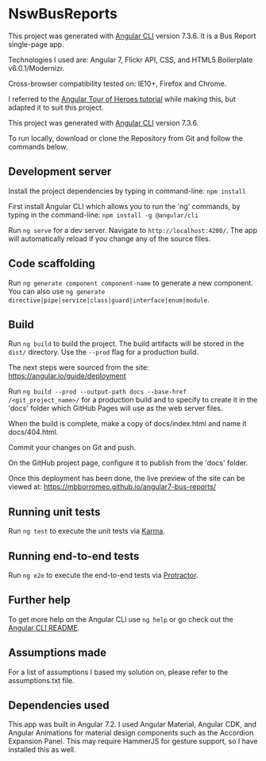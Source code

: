 # NswBusReports

This project was generated with [Angular CLI](https://github.com/angular/angular-cli) version 7.3.6.  It is a Bus Report single-page app.

Technologies I used are: Angular 7, Flickr API, CSS, and HTML5 Boilerplate v6.0.1/Modernizr.

Cross-browser compatibility tested on: IE10+, Firefox and Chrome.

I referred to the [Angular Tour of Heroes tutorial](https://angular.io/tutorial) while making this, but adapted it to suit this project.

This project was generated with [Angular CLI](https://github.com/angular/angular-cli) version 7.3.6.

To run locally, download or clone the Repository from Git and follow the commands below.

## Development server

Install the project dependencies by typing in command-line:
`npm install`

First install Angular CLI which allows you to run the 'ng' commands, by typing in the command-line:
`npm install -g @angular/cli`

Run `ng serve` for a dev server. Navigate to `http://localhost:4200/`. The app will automatically reload if you change any of the source files.

## Code scaffolding

Run `ng generate component component-name` to generate a new component. You can also use `ng generate directive|pipe|service|class|guard|interface|enum|module`.

## Build

Run `ng build` to build the project. The build artifacts will be stored in the `dist/` directory. Use the `--prod` flag for a production build.

The next steps were sourced from the site:
https://angular.io/guide/deployment

Run `ng build --prod --output-path docs --base-href /<git_project_name>/` for a production build and to specify to create it in the 'docs' folder which GitHub Pages will use as the web server files.

When the build is complete, make a copy of docs/index.html and name it docs/404.html.

Commit your changes on Git and push.

On the GitHub project page, configure it to publish from the 'docs' folder.

Once this deployment has been done, the live preview of the site can be viewed at:
https://mbborromeo.github.io/angular7-bus-reports/

## Running unit tests

Run `ng test` to execute the unit tests via [Karma](https://karma-runner.github.io).

## Running end-to-end tests

Run `ng e2e` to execute the end-to-end tests via [Protractor](http://www.protractortest.org/).

## Further help

To get more help on the Angular CLI use `ng help` or go check out the [Angular CLI README](https://github.com/angular/angular-cli/blob/master/README.md).

## Assumptions made

For a list of assumptions I based my solution on, please refer to the assumptions.txt file.

## Dependencies used

This app was built in Angular 7.2.  I used Angular Material, Angular CDK, and Angular Animations for material design components such as the Accordion Expansion Panel.  This may require HammerJS for gesture support, so I have installed this as well.
